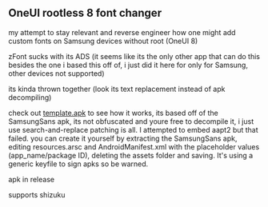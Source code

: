## OneUI rootless 8 font changer

my attempt to stay relevant and reverse engineer how one might add custom fonts on Samsung devices without root (OneUI 8)

zFont sucks with its ADS (it seems like its the only other app that can do this besides the one i based this off of, i just did it here for only for Samsung, other devices not supported)

its kinda thrown together (look its text replacement instead of apk decompiling)

check out [template.apk](https://github.com/jeeneo/fonts/blob/main/android/app/src/main/assets/template.apk) to see how it works, its based off of the SamsungSans apk, its not obfuscated and youre free to decompile it, i just use search-and-replace patching is all. I attempted to embed aapt2 but that failed. you can create it yourself by extracting the SamsungSans apk, editing resources.arsc and AndroidManifest.xml with the placeholder values (app_name/package ID), deleting the assets folder and saving. It's using a generic keyfile to sign apks so be warned.

apk in release

supports shizuku
